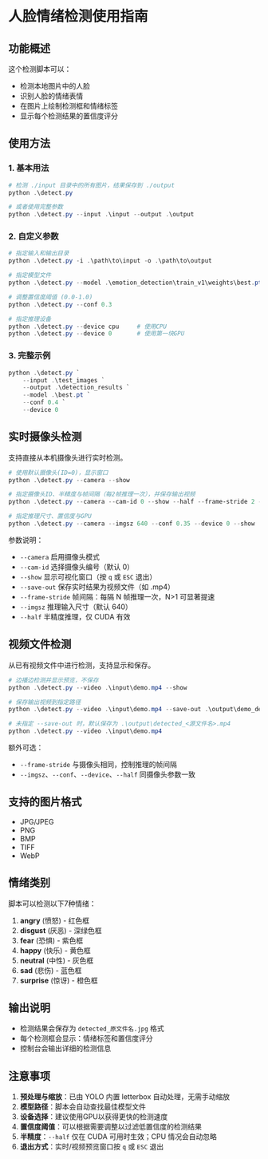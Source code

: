 # 人脸情绪检测使用指南

## 功能概述

这个检测脚本可以：
- 检测本地图片中的人脸
- 识别人脸的情绪表情
- 在图片上绘制检测框和情绪标签
- 显示每个检测结果的置信度评分

## 使用方法

### 1. 基本用法

```powershell
# 检测 ./input 目录中的所有图片，结果保存到 ./output
python .\detect.py

# 或者使用完整参数
python .\detect.py --input .\input --output .\output
```

### 2. 自定义参数

```powershell
# 指定输入和输出目录
python .\detect.py -i .\path\to\input -o .\path\to\output

# 指定模型文件
python .\detect.py --model .\emotion_detection\train_v1\weights\best.pt

# 调整置信度阈值 (0.0-1.0)
python .\detect.py --conf 0.3

# 指定推理设备
python .\detect.py --device cpu     # 使用CPU
python .\detect.py --device 0       # 使用第一块GPU
```

### 3. 完整示例

```powershell
python .\detect.py `
    --input .\test_images `
    --output .\detection_results `
    --model .\best.pt `
    --conf 0.4 `
    --device 0
```

## 实时摄像头检测

支持直接从本机摄像头进行实时检测。

```powershell
# 使用默认摄像头(ID=0)，显示窗口
python .\detect.py --camera --show

# 指定摄像头ID、半精度与帧间隔（每2帧推理一次），并保存输出视频
python .\detect.py --camera --cam-id 0 --show --half --frame-stride 2 --save-out .\output\camera_out.mp4

# 指定推理尺寸、置信度与GPU
python .\detect.py --camera --imgsz 640 --conf 0.35 --device 0 --show
```

参数说明：
- `--camera` 启用摄像头模式
- `--cam-id` 选择摄像头编号（默认 0）
- `--show` 显示可视化窗口（按 `q` 或 `ESC` 退出）
- `--save-out` 保存实时结果为视频文件（如 .mp4）
- `--frame-stride` 帧间隔：每隔 N 帧推理一次，N>1 可显著提速
- `--imgsz` 推理输入尺寸（默认 640）
- `--half` 半精度推理，仅 CUDA 有效

## 视频文件检测

从已有视频文件中进行检测，支持显示和保存。

```powershell
# 边播边检测并显示预览，不保存
python .\detect.py --video .\input\demo.mp4 --show

# 保存输出视频到指定路径
python .\detect.py --video .\input\demo.mp4 --save-out .\output\demo_detected.mp4

# 未指定 --save-out 时，默认保存为 .\output\detected_<源文件名>.mp4
python .\detect.py --video .\input\demo.mp4
```

额外可选：
- `--frame-stride` 与摄像头相同，控制推理的帧间隔
- `--imgsz`、`--conf`、`--device`、`--half` 同摄像头参数一致

## 支持的图片格式

- JPG/JPEG
- PNG 
- BMP
- TIFF
- WebP

## 情绪类别

脚本可以检测以下7种情绪：
1. **angry** (愤怒) - 红色框
2. **disgust** (厌恶) - 深绿色框  
3. **fear** (恐惧) - 紫色框
4. **happy** (快乐) - 黄色框
5. **neutral** (中性) - 灰色框
6. **sad** (悲伤) - 蓝色框
7. **surprise** (惊讶) - 橙色框

## 输出说明

- 检测结果会保存为 `detected_原文件名.jpg` 格式
- 每个检测框会显示：情绪标签和置信度评分
- 控制台会输出详细的检测信息

## 注意事项

1. **预处理与缩放**：已由 YOLO 内置 letterbox 自动处理，无需手动缩放
2. **模型路径**：脚本会自动查找最佳模型文件
3. **设备选择**：建议使用GPU以获得更快的检测速度
4. **置信度阈值**：可以根据需要调整以过滤低置信度的检测结果
5. **半精度**：`--half` 仅在 CUDA 可用时生效；CPU 情况会自动忽略
6. **退出方式**：实时/视频预览窗口按 `q` 或 `ESC` 退出
